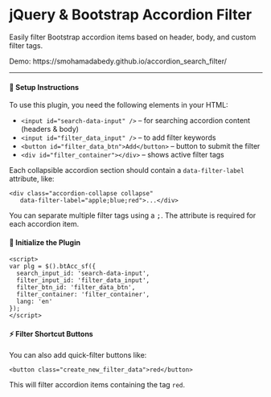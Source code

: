 
<div class="container-fluid">

  <div class="shadow-lg p-4 mb-5 bg-light rounded">
    <h1 class="text-primary">jQuery & Bootstrap Accordion Filter</h1>
    <p class="lead">Easily filter Bootstrap accordion items based on header, body, and custom filter tags.</p>
    <p>Demo: https://smohamadabedy.github.io/accordion_search_filter/</p>
  <hr>
  <h4>🔧 Setup Instructions</h4>
  <p>To use this plugin, you need the following elements in your HTML:</p>
  <ul>
    <li><code>&lt;input id="search-data-input" /&gt;</code> – for searching accordion content (headers & body)</li>
    <li><code>&lt;input id="filter_data_input" /&gt;</code> – to add filter keywords</li>
    <li><code>&lt;button id="filter_data_btn"&gt;Add&lt;/button&gt;</code> – button to submit the filter</li>
    <li><code>&lt;div id="filter_container"&gt;&lt;/div&gt;</code> – shows active filter tags</li>
  </ul>

  <p>Each collapsible accordion section should contain a <code>data-filter-label</code> attribute, like:</p>
  <pre><code>&lt;div class="accordion-collapse collapse" 
   data-filter-label="apple;blue;red"&gt;...&lt;/div&gt;</code></pre>

  <p>You can separate multiple filter tags using a <kbd>;</kbd>. The attribute is required for each accordion item.</p>

  <h4>🚀 Initialize the Plugin</h4>
  <pre><code>&lt;script&gt;
var plg = $().btAcc_sf({
  search_input_id: 'search-data-input',
  filter_input_id: 'filter_data_input',
  filter_btn_id: 'filter_data_btn',
  filter_container: 'filter_container',
  lang: 'en'
});
&lt;/script&gt;
</code></pre>

  <h4>⚡ Filter Shortcut Buttons</h4>
  <p>You can also add quick-filter buttons like:</p>
  <pre><code>&lt;button class="create_new_filter_data"&gt;red&lt;/button&gt;</code></pre>
  <p>This will filter accordion items containing the tag <code>red</code>.</p>
  </div>
  
</div>
